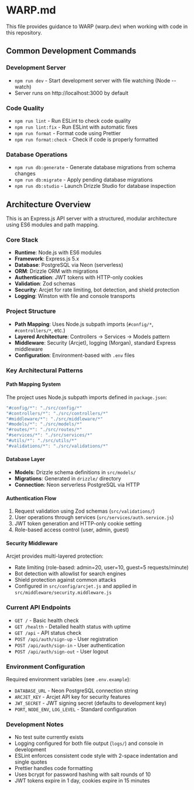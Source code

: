 # WARP.md

This file provides guidance to WARP (warp.dev) when working with code in this repository.

## Common Development Commands

### Development Server

- `npm run dev` - Start development server with file watching (Node --watch)
- Server runs on http://localhost:3000 by default

### Code Quality

- `npm run lint` - Run ESLint to check code quality
- `npm run lint:fix` - Run ESLint with automatic fixes
- `npm run format` - Format code using Prettier
- `npm run format:check` - Check if code is properly formatted

### Database Operations

- `npm run db:generate` - Generate database migrations from schema changes
- `npm run db:migrate` - Apply pending database migrations
- `npm run db:studio` - Launch Drizzle Studio for database inspection

## Architecture Overview

This is an Express.js API server with a structured, modular architecture using ES6 modules and path mapping.

### Core Stack

- **Runtime**: Node.js with ES6 modules
- **Framework**: Express.js 5.x
- **Database**: PostgreSQL via Neon (serverless)
- **ORM**: Drizzle ORM with migrations
- **Authentication**: JWT tokens with HTTP-only cookies
- **Validation**: Zod schemas
- **Security**: Arcjet for rate limiting, bot detection, and shield protection
- **Logging**: Winston with file and console transports

### Project Structure

- **Path Mapping**: Uses Node.js subpath imports (`#config/*`, `#controllers/*`, etc.)
- **Layered Architecture**: Controllers → Services → Models pattern
- **Middleware**: Security (Arcjet), logging (Morgan), standard Express middleware
- **Configuration**: Environment-based with `.env` files

### Key Architectural Patterns

#### Path Mapping System

The project uses Node.js subpath imports defined in `package.json`:

```javascript path=null start=null
"#config/*": "./src/config/*"
"#controllers/*": "./src/controllers/*"
"#middleware/*": "./src/middleware/*"
"#models/*": "./src/models/*"
"#routes/*": "./src/routes/*"
"#services/*": "./src/services/*"
"#utils/*": "./src/utils/*"
"#validations/*": "./src/validations/*"
```

#### Database Layer

- **Models**: Drizzle schema definitions in `src/models/`
- **Migrations**: Generated in `drizzle/` directory
- **Connection**: Neon serverless PostgreSQL via HTTP

#### Authentication Flow

1. Request validation using Zod schemas (`src/validations/`)
2. User operations through services (`src/services/auth.service.js`)
3. JWT token generation and HTTP-only cookie setting
4. Role-based access control (user, admin, guest)

#### Security Middleware

Arcjet provides multi-layered protection:

- Rate limiting (role-based: admin=20, user=10, guest=5 requests/minute)
- Bot detection with allowlist for search engines
- Shield protection against common attacks
- Configured in `src/config/arcjet.js` and applied in `src/middleware/security.middleware.js`

### Current API Endpoints

- `GET /` - Basic health check
- `GET /health` - Detailed health status with uptime
- `GET /api` - API status check
- `POST /api/auth/sign-up` - User registration
- `POST /api/auth/sign-in` - User authentication
- `POST /api/auth/sign-out` - User logout

### Environment Configuration

Required environment variables (see `.env.example`):

- `DATABASE_URL` - Neon PostgreSQL connection string
- `ARCJET_KEY` - Arcjet API key for security features
- `JWT_SECRET` - JWT signing secret (defaults to development key)
- `PORT`, `NODE_ENV`, `LOG_LEVEL` - Standard configuration

### Development Notes

- No test suite currently exists
- Logging configured for both file output (`logs/`) and console in development
- ESLint enforces consistent code style with 2-space indentation and single quotes
- Prettier handles code formatting
- Uses bcrypt for password hashing with salt rounds of 10
- JWT tokens expire in 1 day, cookies expire in 15 minutes
